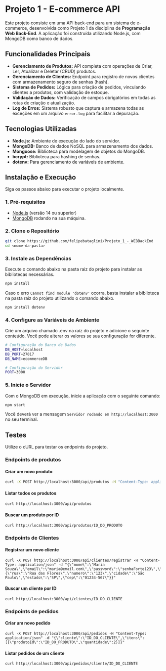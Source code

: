# Projeto 1 - E-commerce API
Este projeto consiste em uma API back-end para um sistema de e-commerce, desenvolvida como Projeto 1 da disciplina de **Programação Web Back-End**. A aplicação foi construída utilizando Node.js, com MongoDB como banco de dados.

## Funcionalidades Principais
* **Gerenciamento de Produtos:** API completa com operações de Criar, Ler, Atualizar e Deletar (CRUD) produtos.
* **Gerenciamento de Clientes:** Endpoint para registro de novos clientes com armazenamento seguro de senhas (hash).
* **Sistema de Pedidos:** Lógica para criação de pedidos, vinculando clientes a produtos, com validação de estoque.
* **Validação de Dados:** Verificação de campos obrigatórios em todas as rotas de criação e atualização.
* **Log de Erros:** Sistema robusto que captura e armazena todas as exceções em um arquivo `error.log` para facilitar a depuração.

## Tecnologias Utilizadas
* **Node.js:** Ambiente de execução do lado do servidor.
* **MongoDB:** Banco de dados NoSQL para armazenamento dos dados.
* **Mongoose:** Biblioteca para modelagem de objetos do MongoDB.
* **bcrypt:** Biblioteca para hashing de senhas.
* **dotenv:** Para gerenciamento de variáveis de ambiente.

## Instalação e Execução
Siga os passos abaixo para executar o projeto localmente.

### 1. Pré-requisitos
* [Node.js](https://nodejs.org/) (versão 14 ou superior)
* [MongoDB](https://www.mongodb.com/try/download/community) rodando na sua máquina.

### 2. Clone o Repositório
```sh
git clone https://github.com/felipebataglini/Projeto_1_-_WEBBackEnd
cd <nome-da-pasta>
```

### 3. Instale as Dependências
Execute o comando abaixo na pasta raiz do projeto para instalar as bibliotecas necessárias.
```sh
npm install
```
Caso o erro `Cannot find module 'dotenv'` ocorra, basta instalar a biblioteca na pasta raiz do projeto utilizando o comando abaixo.
```sh
npm install dotenv
```

### 4. Configure as Variáveis de Ambiente
Crie um arquivo chamado .env na raiz do projeto e adicione o seguinte conteúdo. Você pode alterar os valores se sua configuração for diferente.
```sh
# Configuração do Banco de Dados
DB_HOST=localhost
DB_PORT=27017
DB_NAME=ecommerceDB

# Configuração do Servidor
PORT=3000
```

### 5. Inicie o Servidor
Com o MongoDB em execução, inicie a aplicação com o seguinte comando:
```sh
npm start
```
Você deverá ver a mensagem `Servidor rodando em http://localhost:3000` no seu terminal.

## Testes
Utilize o cURL para testar os endpoints do projeto.

### Endpoints de produtos
#### Criar um novo produto
```sh
curl -X POST http://localhost:3000/api/produtos -H "Content-Type: application/json" -d "{\"nome\":\"Teclado Mecânico\",\"descricao\":\"Teclado com switches blue\",\"preco\":350,\"quantidadeEstoque\":25,\"categoria\":\"Periféricos\"}"
```
#### Listar todos os produtos
```sh
curl http://localhost:3000/api/produtos
```

#### Buscar um produto por ID
```sh
curl http://localhost:3000/api/produtos/ID_DO_PRODUTO
```

### Endpoints de Clientes
#### Registrar um novo cliente
```
curl -X POST http://localhost:3000/api/clientes/registrar -H "Content-Type: application/json" -d "{\"nome\":\"Maria Souza\",\"email\":\"maria@email.com\",\"password\":\"senhaForte123\",\"endereco\":{\"rua\":\"Rua das Flores\",\"numero\":\"123\",\"cidade\":\"São Paulo\",\"estado\":\"SP\",\"cep\":\"01234-567\"}}"
```

#### Buscar um cliente por ID
```
curl http://localhost:3000/api/clientes/ID_DO_CLIENTE
```

### Endpoints de pedidos
#### Criar um novo pedido
```
curl -X POST http://localhost:3000/api/pedidos -H "Content-Type: application/json" -d "{\"cliente\":\"ID_DO_CLIENTE\",\"itens\":[{\"produtoId\":\"ID_DO_PRODUTO\",\"quantidade\":2}]}"
```

#### Listar pedidos de um cliente
```
curl http://localhost:3000/api/pedidos/cliente/ID_DO_CLIENTE
```